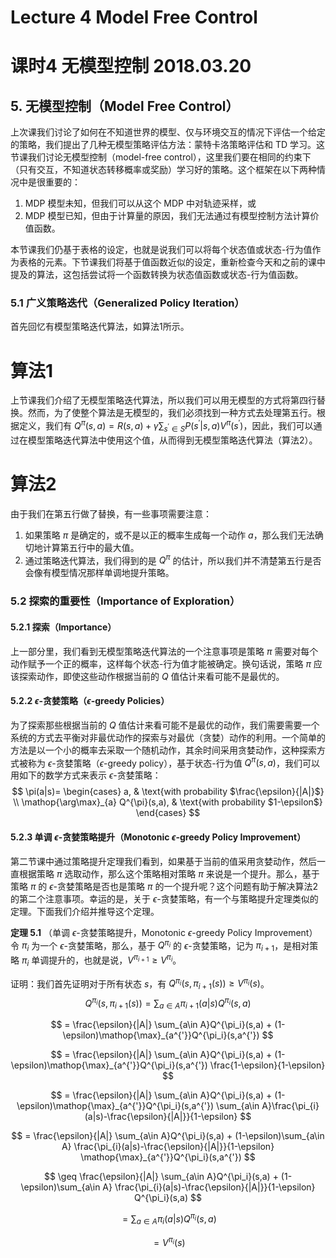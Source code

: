 # Lecture 4 Model Free Control

# 课时4 无模型控制 2018.03.20

## 5. 无模型控制（Model Free Control）

上次课我们讨论了如何在不知道世界的模型、仅与环境交互的情况下评估一个给定的策略，我们提出了几种无模型策略评估方法：蒙特卡洛策略评估和 TD 学习。这节课我们讨论无模型控制（model-free control），这里我们要在相同的约束下（只有交互，不知道状态转移概率或奖励）学习好的策略。这个框架在以下两种情况中是很重要的：
1. MDP 模型未知，但我们可以从这个 MDP 中对轨迹采样，或
2. MDP 模型已知，但由于计算量的原因，我们无法通过有模型控制方法计算价值函数。

本节课我们仍基于表格的设定，也就是说我们可以将每个状态值或状态-行为值作为表格的元素。下节课我们将基于值函数近似的设定，重新检查今天和之前的课中提及的算法，这包括尝试将一个函数转换为状态值函数或状态-行为值函数。

### 5.1 广义策略迭代（Generalized Policy Iteration）

首先回忆有模型策略迭代算法，如算法1所示。

# 算法1

上节课我们介绍了无模型策略迭代算法，所以我们可以用无模型的方式将第四行替换。然而，为了使整个算法是无模型的，我们必须找到一种方式去处理第五行。根据定义，我们有 $Q^{\pi}(s,a)=R(s,a)+\gamma \sum_{s^{'}\in S}P(s^{'}|s,a)V^{\pi}(s^{'})$，因此，我们可以通过在模型策略迭代算法中使用这个值，从而得到无模型策略迭代算法（算法2）。

# 算法2

由于我们在第五行做了替换，有一些事项需要注意：
1. 如果策略 $\pi$ 是确定的，或不是以正的概率生成每一个动作 $a$，那么我们无法确切地计算第五行中的最大值。
2. 通过策略迭代算法，我们得到的是 $Q^{\pi}$ 的估计，所以我们并不清楚第五行是否会像有模型情况那样单调地提升策略。

### 5.2 探索的重要性（Importance of Exploration）

#### 5.2.1 探索（Importance）

上一部分里，我们看到无模型策略迭代算法的一个注意事项是策略 $\pi$ 需要对每个动作赋予一个正的概率，这样每个状态-行为值才能被确定。换句话说，策略 $\pi$ 应该探索动作，即使这些动作根据当前的 $Q$ 值估计来看可能不是最优的。

#### 5.2.2 $\epsilon$-贪婪策略（$\epsilon$-greedy Policies）

为了探索那些根据当前的 $Q$ 值估计来看可能不是最优的动作，我们需要需要一个系统的方式去平衡对非最优动作的探索与对最优（贪婪）动作的利用。一个简单的方法是以一个小的概率去采取一个随机动作，其余时间采用贪婪动作，这种探索方式被称为 $\epsilon$-贪婪策略（$\epsilon$-greedy policy），基于状态-行为值 $Q^{\pi}(s,a)$，我们可以用如下的数学方式来表示 $\epsilon$-贪婪策略：
$$
\pi(a|s)=
\begin{cases}
a, & \text{with probability $\frac{\epsilon}{|A|}$} \\
\mathop{\arg\max}_{a} Q^{\pi}(s,a), & \text{with probability $1-\epsilon$}
\end{cases}
$$

#### 5.2.3 单调 $\epsilon$-贪婪策略提升（Monotonic $\epsilon$-greedy Policy Improvement）

第二节课中通过策略提升定理我们看到，如果基于当前的值采用贪婪动作，然后一直根据策略 $\pi$ 选取动作，那么这个策略相对策略 $\pi$ 来说是一个提升。那么，基于策略 $\pi$ 的 $\epsilon$-贪婪策略是否也是策略 $\pi$ 的一个提升呢？这个问题有助于解决算法2的第二个注意事项。幸运的是，关于 $\epsilon$-贪婪策略，有一个与策略提升定理类似的定理。下面我们介绍并推导这个定理。

**定理 5.1** （单调 $\epsilon$-贪婪策略提升，Monotonic $\epsilon$-greedy Policy Improvement）令 $\pi_i$ 为一个 $\epsilon$-贪婪策略，那么，基于 $Q^{\pi_i}$ 的 $\epsilon$-贪婪策略，记为 $\pi_{i+1}$，是相对策略 $\pi_i$ 单调提升的，也就是说，$V^{\pi_{i+1}}\geq V^{\pi_{i}}$。

证明：我们首先证明对于所有状态 $s$，有 $Q^{\pi_i}(s,\pi_{i+1}(s)) \geq V^{\pi_{i}}(s)$。
$$
Q^{\pi_i}(s,\pi_{i+1}(s)) = \sum_{a\in A}\pi_{i+1}(a|s)Q^{\pi_i}(s,a)
$$

$$
= \frac{\epsilon}{|A|} \sum_{a\in A}Q^{\pi_i}(s,a) + (1-\epsilon)\mathop{\max}_{a^{'}}Q^{\pi_i}(s,a^{'})
$$

$$
= \frac{\epsilon}{|A|} \sum_{a\in A}Q^{\pi_i}(s,a) + (1-\epsilon)\mathop{\max}_{a^{'}}Q^{\pi_i}(s,a^{'}) \frac{1-\epsilon}{1-\epsilon}
$$

$$
= \frac{\epsilon}{|A|} \sum_{a\in A}Q^{\pi_i}(s,a) + (1-\epsilon)\mathop{\max}_{a^{'}}Q^{\pi_i}(s,a^{'}) \sum_{a\in A}\frac{\pi_{i}(a|s)-\frac{\epsilon}{|A|}}{1-\epsilon}
$$

$$
= \frac{\epsilon}{|A|} \sum_{a\in A}Q^{\pi_i}(s,a) + (1-\epsilon)\sum_{a\in A} \frac{\pi_{i}(a|s)-\frac{\epsilon}{|A|}}{1-\epsilon} \mathop{\max}_{a^{'}}Q^{\pi_i}(s,a^{'})
$$

$$
\geq \frac{\epsilon}{|A|} \sum_{a\in A}Q^{\pi_i}(s,a) + (1-\epsilon)\sum_{a\in A} \frac{\pi_{i}(a|s)-\frac{\epsilon}{|A|}}{1-\epsilon} Q^{\pi_i}(s,a)
$$

$$
= \sum_{a\in A}\pi_{i}(a|s)Q^{\pi_i}(s,a)
$$

$$
= V^{\pi_i}(s)
$$